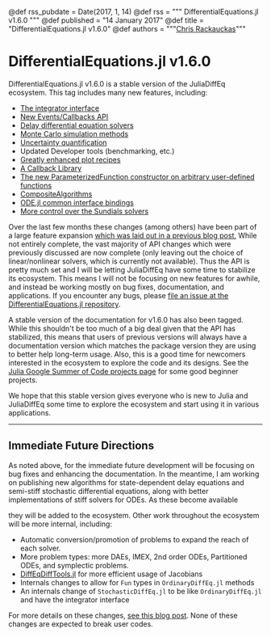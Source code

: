 @def rss_pubdate = Date(2017, 1, 14)
@def rss = """ DifferentialEquations.jl v1.6.0 """
@def published = "14 January 2017"
@def title = "DifferentialEquations.jl v1.6.0"
@def authors = """<a href="https://github.com/ChrisRackauckas">Chris Rackauckas</a>"""

# DifferentialEquations.jl v1.6.0

DifferentialEquations.jl v1.6.0 is a stable version of the JuliaDiffEq ecosystem.
This tag includes many new features, including:

* [The integrator interface](https://diffeq.sciml.ai/stable/basics/integrator)
* [New Events/Callbacks API](https://diffeq.sciml.ai/stable/features/callback_functions)
* [Delay differential equation solvers](https://diffeq.sciml.ai/stable/tutorials/dde_example)
* [Monte Carlo simulation methods](https://diffeq.sciml.ai/stable/features/monte_carlo)
* [Uncertainty quantification](https://diffeq.sciml.ai/stable/analysis/uncertainty_quantification)
* Updated Developer tools (benchmarking, etc.)
* [Greatly enhanced plot recipes](https://diffeq.sciml.ai/stable/basics/plot)
* [A Callback Library](https://diffeq.sciml.ai/stable/features/callback_library)
* [The new ParameterizedFunction constructor on arbitrary user-defined functions](https://diffeq.sciml.ai/stable/analysis/parameterized_functions)
* [CompositeAlgorithms](https://diffeq.sciml.ai/stable/solvers/ode_solve)
* [ODE.jl common interface bindings](https://diffeq.sciml.ai/stable/solvers/ode_solve)
* [More control over the Sundials solvers](https://diffeq.sciml.ai/stable/solvers/ode_solve)

Over the last few months these changes (among others) have been part of a large
feature expansion
[which was laid out in a previous blog post.](https://www.stochasticlifestyle.com/6-months-differentialequations-jl-going/)
While not entirely complete, the vast majority of API changes which were previously
discussed are now complete (only leaving out the choice of linear/nonlinear solvers,
which is currently not available). Thus the API is pretty much set and I will be
letting JuliaDiffEq have some time to stabilize its ecosystem. This means I will
not be focusing on new features for awhile, and instead be working mostly on
bug fixes, documentation, and applications. If you encounter any bugs, please
[file an issue at the DifferentialEquations.jl repository](https://github.com/JuliaDiffEq/DifferentialEquations.jl/issues).

A stable version of the documentation for v1.6.0 has also been tagged.
While this shouldn't be too much of a big deal given that the API has stabilized,
this means that users of previous versions will always have a documentation version
which matches the package version they are using to better help long-term usage.
Also, this is a good time for newcomers interested in the ecosystem to explore
the code and its designs. See the
[Julia Google Summer of Code projects page](https://sciml.ai/soc/ideas-page)
for some good beginner projects.

We hope that this stable version gives everyone who is new to Julia and JuliaDiffEq
some time to explore the ecosystem and start using it in various applications.

-------------

## Immediate Future Directions

As noted above, for the immediate future development will be focusing on bug fixes and enhancing the documentation.
In the meantime, I am working on publishing new algorithms
for state-dependent delay equations and semi-stiff stochastic differential equations,
along with better implementations of stiff solvers for ODEs. As these become available

they will be added to the ecosystem. Other work throughout the ecosystem will be
more internal, including:

- Automatic conversion/promotion of problems to expand the reach of each solver.
- More problem types: more DAEs, IMEX, 2nd order ODEs, Partitioned ODEs, and symplectic problems.
- [DiffEqDiffTools.jl](https://github.com/JuliaDiffEq/DiffEqDiffTools.jl) for more efficient usage of Jacobians
- Internals changes to allow for `Fun` types in `OrdinaryDiffEq.jl` methods
- An internals change of `StochasticDiffEq.jl` to be like `OrdinaryDiffEq.jl` and have the integrator interface

For more details on these changes, [see this blog post](https://www.stochasticlifestyle.com/6-months-differentialequations-jl-going/).
None of these changes are expected to break user codes.
